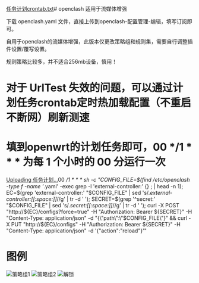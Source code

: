 [任务计划crontab.txt](https://github.com/user-attachments/files/19478468/crontab.txt)# openclash 适用于流媒体增强

下载 openclash.yaml 文件，直接上传到openclash-配置管理-编辑，填写订阅即可。  

自用于openclash的流媒体增强，此版本仅更改策略组和规则集，需要自行调整插件设置/覆写设置。  

规则策略比较多，并不适合256mb设备，慎用！  

# 对于 UrlTest 失效的问题，可以通过计划任务crontab定时热加载配置（不重启不断网）刷新测速
# 填到openwrt的计划任务即可，00 */1 * * * 为每 1 个小时的 00 分运行一次

[Uploading 任务计划…]()00 */1 * * * sh -c "CONFIG_FILE=\$(find /etc/openclash -type f -name '*.yaml' -exec grep -l 'external-controller:' {} \; | head -n 1); EC=\$(grep 'external-controller:' \"\$CONFIG_FILE\" | sed 's/.*external-controller:[[:space:]]*//g' | tr -d ' '); SECRET=\$(grep '^secret:' \"\$CONFIG_FILE\" | sed 's/.*secret:[[:space:]]*//g' | tr -d ' '); curl -X POST \"http://\${EC}/configs?force=true\" -H \"Authorization: Bearer \${SECRET}\" -H \"Content-Type: application/json\" -d \"{\\\"path\\\":\\\"\$CONFIG_FILE\\\"}\" && curl -X PUT \"http://\${EC}/configs\" -H \"Authorization: Bearer \${SECRET}\" -H \"Content-Type: application/json\" -d '{\"action\":\"reload\"}'"


  
# 图例
![策略组1](https://github.com/user-attachments/assets/27702213-5515-4d67-9ef1-cee3af70880a)
![策略组2](https://github.com/user-attachments/assets/62c92c61-e429-48ce-88e1-6cdd54268312)
![解锁](https://github.com/user-attachments/assets/beff0927-54be-487a-aaa8-d8f50ee99fe3)
